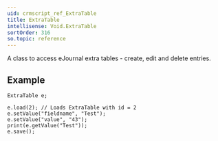 ```yaml
---
uid: crmscript_ref_ExtraTable
title: ExtraTable
intellisense: Void.ExtraTable
sortOrder: 316
so.topic: reference
---
```


A class to access eJournal extra tables - create, edit and delete entries.



## Example


    ExtraTable e;
    
    e.load(2); // Loads ExtraTable with id = 2
    e.setValue("fieldname", "Test");
    e.setValue("value", "43");
    print(e.getValue("Test"));
    e.save();
